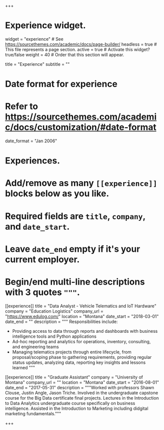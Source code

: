 +++
# Experience widget.
widget = "experience"  # See https://sourcethemes.com/academic/docs/page-builder/
headless = true  # This file represents a page section.
active = true  # Activate this widget? true/false
weight = 40  # Order that this section will appear.

title = "Experience"
subtitle = ""

# Date format for experience
#   Refer to https://sourcethemes.com/academic/docs/customization/#date-format
date_format = "Jan 2006"

# Experiences.
#   Add/remove as many `[[experience]]` blocks below as you like.
#   Required fields are `title`, `company`, and `date_start`.
#   Leave `date_end` empty if it's your current employer.
#   Begin/end multi-line descriptions with 3 quotes `"""`.
[[experience]]
  title = "Data Analyst - Vehicle Telematics and IoT Hardware"
  company = "Education Logistics"
  company_url = "https://www.edulog.com/"
  location = "Montana"
  date_start = "2018-03-01"
  date_end = ""
  description = """
  Responsibilities include:
  
  * Providing access to data through reports and dashboards with business intelligence tools and Python applications
  * Ad-hoc reporting and analytics for operations, inventory, consulting, and engineering teams
  * Managing telematics projects through entire lifecycle, from proposal/scoping phase to gathering requirements, providing regular status updates, analyzing data, reporting key insights and lessons learned
  """

[[experience]]
  title = "Graduate Assistant"
  company = "University of Montana"
  company_url = ""
  location = "Montana"
  date_start = "2016-08-01"
  date_end = "2017-05-31"
  description = """Worked with professors Shawn Clouse, Justin Angle, Jason Triche.  Involved in the undergraduate capstone course for the Big Data certificate final projects.  Lectures in the Introduction to Data Analytics undergraduate course specifically on business intelligence.  Assisted in the Introduction to Marketing including didgital marketing fundamentals."""

+++
